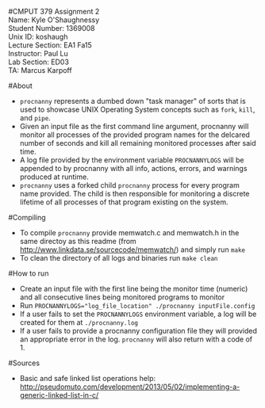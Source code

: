 #CMPUT 379 Assignment 2  
Name: Kyle O'Shaughnessy  
Student Number: 1369008  
Unix ID: koshaugh  
Lecture Section: EA1 Fa15  
Instructor: Paul Lu  
Lab Section: ED03  
TA: Marcus Karpoff  
  
#About  
* `procnanny` represents a dumbed down "task manager" of sorts that is used to showcase UNIX Operating System concepts such as `fork`, `kill`, and `pipe`.  
* Given an input file as the first command line argument, procnanny will monitor all processes of the provided program names for the delcared number of seconds and kill all remaining monitored processes after said time.  
* A log file provided by the environment variable `PROCNANNYLOGS` will be appended to by procnanny with all info, actions,  errors, and warnings produced at runtime.  
* `procnanny` uses a forked child `procnanny` process for every program name provided. The child is then responsible for monitoring a discrete lifetime of all processes of that program existing on the system.  
  
#Compiling  
* To compile `procnanny` provide memwatch.c and memwatch.h in the same directoy as this readme (from http://www.linkdata.se/sourcecode/memwatch/) and simply run `make`  
* To clean the directory of all logs and binaries run `make clean`  
  
#How to run  
* Create an input file with the first line being the monitor time (numeric) and all consecutive lines being monitored programs to monitor  
* Run `PROCNANNYLOGS="log_file_location" ./procnanny inputFile.config`  
* If a user fails to set the `PROCNANNYLOGS` environment variable, a log will be created for them at `./procnanny.log`  
* If a user fails to provide a procnanny configuration file they will provided an appropriate error in the log. `procnanny` will also return with a code of 1.  

#Sources
* Basic and safe linked list operations help: http://pseudomuto.com/development/2013/05/02/implementing-a-generic-linked-list-in-c/  

